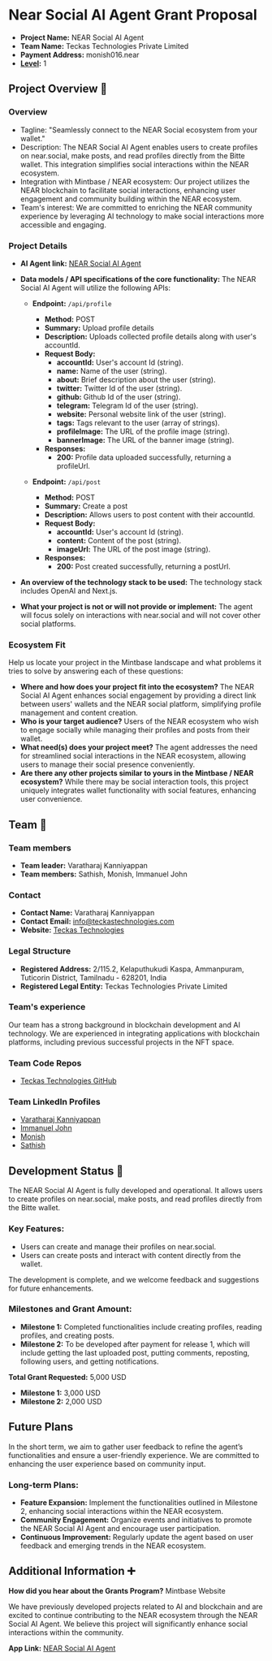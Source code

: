 # Near Social AI Agent Grant Proposal

- **Project Name:** NEAR Social AI Agent
- **Team Name:** Teckas Technologies Private Limited
- **Payment Address:** monish016.near
- **[Level](../README.md#level_slider-levels):** 1


## Project Overview :page_facing_up:

### Overview

- Tagline: "Seamlessly connect to the NEAR Social ecosystem from your wallet."
- Description: The NEAR Social AI Agent enables users to create profiles on near.social, make posts, and read profiles directly from the Bitte wallet. This integration simplifies social interactions within the NEAR ecosystem.
- Integration with Mintbase / NEAR ecosystem: Our project utilizes the NEAR blockchain to facilitate social interactions, enhancing user engagement and community building within the NEAR ecosystem.
- Team's interest: We are committed to enriching the NEAR community experience by leveraging AI technology to make social interactions more accessible and engaging.

### Project Details

- **AI Agent link:** [NEAR Social AI Agent](https://tinyurl.com/near-social-ai-agent)
- **Data models / API specifications of the core functionality:** The NEAR Social AI Agent will utilize the following APIs:

  - **Endpoint:** `/api/profile`
    - **Method:** POST
    - **Summary:** Upload profile details
    - **Description:** Uploads collected profile details along with user's accountId.
    - **Request Body:**
      - **accountId:** User's account Id (string).
      - **name:** Name of the user (string).
      - **about:** Brief description about the user (string).
      - **twitter:** Twitter Id of the user (string).
      - **github:** Github Id of the user (string).
      - **telegram:** Telegram Id of the user (string).
      - **website:** Personal website link of the user (string).
      - **tags:** Tags relevant to the user (array of strings).
      - **profileImage:** The URL of the profile image (string).
      - **bannerImage:** The URL of the banner image (string).
    - **Responses:**
      - **200:** Profile data uploaded successfully, returning a profileUrl.

  - **Endpoint:** `/api/post`
    - **Method:** POST
    - **Summary:** Create a post
    - **Description:** Allows users to post content with their accountId.
    - **Request Body:**
      - **accountId:** User's account Id (string).
      - **content:** Content of the post (string).
      - **imageUrl:** The URL of the post image (string).
    - **Responses:**
      - **200:** Post created successfully, returning a postUrl.

- **An overview of the technology stack to be used:** The technology stack includes OpenAI and Next.js.
- **What your project is not or will not provide or implement:** The agent will focus solely on interactions with near.social and will not cover other social platforms.

### Ecosystem Fit

Help us locate your project in the Mintbase landscape and what problems it tries to solve by answering each of these questions:

- **Where and how does your project fit into the ecosystem?** The NEAR Social AI Agent enhances social engagement by providing a direct link between users' wallets and the NEAR social platform, simplifying profile management and content creation.
- **Who is your target audience?** Users of the NEAR ecosystem who wish to engage socially while managing their profiles and posts from their wallet.
- **What need(s) does your project meet?** The agent addresses the need for streamlined social interactions in the NEAR ecosystem, allowing users to manage their social presence conveniently.
- **Are there any other projects similar to yours in the Mintbase / NEAR ecosystem?** While there may be social interaction tools, this project uniquely integrates wallet functionality with social features, enhancing user convenience.

## Team :busts_in_silhouette:

### Team members

- **Team leader:** Varatharaj Kanniyappan
- **Team members:** Sathish, Monish, Immanuel John

### Contact

- **Contact Name:** Varatharaj Kanniyappan
- **Contact Email:** info@teckastechnologies.com
- **Website:** [Teckas Technologies](https://teckastechnologies.com)

### Legal Structure

- **Registered Address:** 2/115.2, Kelaputhukudi Kaspa, Ammanpuram, Tuticorin District, Tamilnadu - 628201, India
- **Registered Legal Entity:** Teckas Technologies Private Limited

### Team's experience

Our team has a strong background in blockchain development and AI technology. We are experienced in integrating applications with blockchain platforms, including previous successful projects in the NFT space.

### Team Code Repos

- [Teckas Technologies GitHub](https://github.com/Teckas-Technologies)

### Team LinkedIn Profiles

- [Varatharaj Kanniyappan](https://www.linkedin.com/in/varatharaj-k-680505141/)
- [Immanuel John](https://www.linkedin.com/in/immanueljohnprofile/)
- [Monish](https://www.linkedin.com/in/monish016/)
- [Sathish](https://www.linkedin.com/in/sathish-ms/)

## Development Status :open_book:

The NEAR Social AI Agent is fully developed and operational. It allows users to create profiles on near.social, make posts, and read profiles directly from the Bitte wallet.

### Key Features:
- Users can create and manage their profiles on near.social.
- Users can create posts and interact with content directly from the wallet.

The development is complete, and we welcome feedback and suggestions for future enhancements.

### Milestones and Grant Amount:
- **Milestone 1:** Completed functionalities include creating profiles, reading profiles, and creating posts.
- **Milestone 2:** To be developed after payment for release 1, which will include getting the last uploaded post, putting comments, reposting, following users, and getting notifications.

**Total Grant Requested:** 5,000 USD  
- **Milestone 1:** 3,000 USD  
- **Milestone 2:** 2,000 USD  

## Future Plans

In the short term, we aim to gather user feedback to refine the agent’s functionalities and ensure a user-friendly experience. We are committed to enhancing the user experience based on community input.

### Long-term Plans:
- **Feature Expansion:** Implement the functionalities outlined in Milestone 2, enhancing social interactions within the NEAR ecosystem.
- **Community Engagement:** Organize events and initiatives to promote the NEAR Social AI Agent and encourage user participation.
- **Continuous Improvement:** Regularly update the agent based on user feedback and emerging trends in the NEAR ecosystem.

## Additional Information :heavy_plus_sign:

**How did you hear about the Grants Program?** Mintbase Website

We have previously developed projects related to AI and blockchain and are excited to continue contributing to the NEAR ecosystem through the NEAR Social AI Agent. We believe this project will significantly enhance social interactions within the community.

**App Link:** [NEAR Social AI Agent](https://tinyurl.com/near-social-ai-agent)
